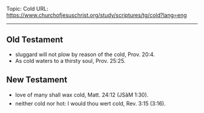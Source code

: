 Topic: Cold
URL: https://www.churchofjesuschrist.org/study/scriptures/tg/cold?lang=eng

---

## Old Testament

- sluggard will not plow by reason of the cold, Prov. 20:4.
- As cold waters to a thirsty soul, Prov. 25:25.

## New Testament

- love of many shall wax cold, Matt. 24:12 (JSâM 1:30).
- neither cold nor hot: I would thou wert cold, Rev. 3:15 (3:16).

